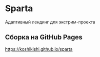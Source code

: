 # Sparta
Адаптивный лендинг для экстрим-проекта

## Сборка на GitHub Pages
https://koshikishi.github.io/sparta